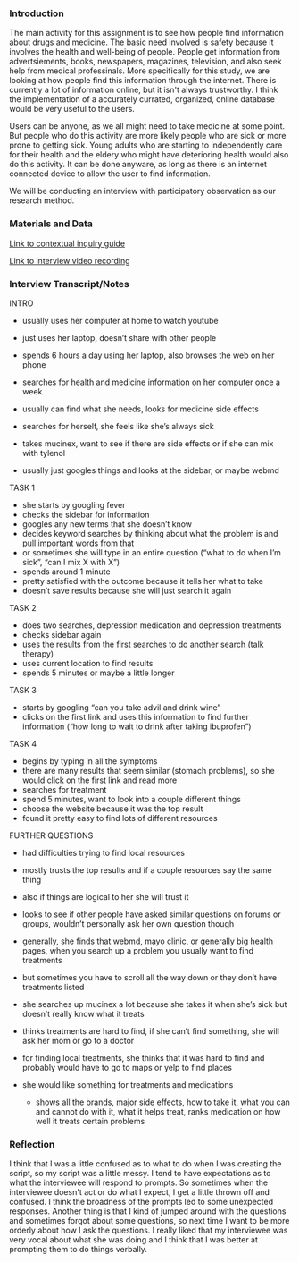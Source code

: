 
### Introduction

The main activity for this assignment is to see how people find information about drugs and medicine. The basic need involved is safety because it involves the health and well-being of people. People get information from advertsiements, books, newspapers, magazines, television, and also seek help from medical professinals. More specifically for this study, we are looking at how people find this information through the internet. There is currently a lot of information online, but it isn't always trustworthy. I think the implementation of a accurately currated, organized, online database would be very useful to the users.

Users can be anyone, as we all might need to take medicine at some point. But people who do this activity are more likely people who are sick or more prone to getting sick. Young adults who are starting to independently care for their health and the eldery who might have deterioring health would also do this activity. It can be done anyware, as long as there is an internet connected device to allow the user to find information.

We will be conducting an interview with participatory observation as our research method.

### Materials and Data

[Link to contextual inquiry guide](https://drive.google.com/file/d/16Ez0L_EUCtnXJGYERHPnu2Xy5Owe541z/view?usp=sharing)

[Link to interview video recording](https://drive.google.com/file/d/1LOlnbcVuX9KVu0NDll3QPk8NVd_jXsL_/view?usp=sharing)

### Interview Transcript/Notes

INTRO

- usually uses her computer at home to watch youtube
- just uses her laptop, doesn’t share with other people
- spends 6 hours a day using her laptop, also browses the web on her phone

- searches for health and medicine information on her computer once a week
- usually can find what she needs, looks for medicine side effects
- searches for herself, she feels like she’s always sick
- takes mucinex, want to see if there are side effects or if she can mix with tylenol
- usually just googles things and looks at the sidebar, or maybe webmd

TASK 1
- she starts by googling fever
- checks the sidebar for information
- googles any new terms that she doesn’t know
- decides keyword searches by thinking about what the problem is and pull important words from that
- or sometimes she will type in an entire question (“what to do when I’m sick”, “can I mix X with X”)
- spends around 1 minute
- pretty satisfied with the outcome because it tells her what to take
- doesn’t save results because she will just search it again

TASK 2
- does two searches, depression medication and depression treatments
- checks sidebar again
- uses the results from the first searches to do another search (talk therapy)
- uses current location to find results
- spends 5 minutes or maybe a little longer

TASK 3
- starts by googling “can you take advil and drink wine”
- clicks on the first link and uses this information to find further information (“how long to wait to drink after taking ibuprofen”)

TASK 4
- begins by typing in all the symptoms
- there are many results that seem similar (stomach problems), so she would click on the first link and read more
- searches for treatment
- spend 5 minutes, want to look into a couple different things
- choose the website because it was the top result
- found it pretty easy to find lots of different resources

FURTHER QUESTIONS
- had difficulties trying to find local resources
- mostly trusts the top results and if a couple resources say the same thing
- also if things are logical to her she will trust it
- looks to see if other people have asked similar questions on forums or groups, wouldn’t personally ask her own question though

- generally, she finds that webmd, mayo clinic, or generally big health pages, when you search up a problem you usually want to find treatments
- but sometimes you have to scroll all the way down or they don’t have treatments listed
- she searches up mucinex a lot because she takes it when she’s sick but doesn’t really know what it treats
- thinks treatments are hard to find, if she can’t find something, she will ask her mom or go to a doctor
- for finding local treatments, she thinks that it was hard to find and probably would have to go to maps or yelp to find places

- she would like something for treatments and medications
  - shows all the brands, major side effects, how to take it, what you can and cannot do with it, what it helps treat, ranks medication on how well it treats certain problems



### Reflection

I think that I was a little confused as to what to do when I was creating the script, so my script was a little messy. I tend to have expectations as to what the interviewee will respond to prompts. So sometimes when the interviewee doesn't act or do what I expect, I get a little thrown off and confused. I think the broadness of the prompts led to some unexpected responses. Another thing is that I kind of jumped around with the questions and sometimes forgot about some questions, so next time I want to be more orderly about how I ask the questions. I really liked that my interviewee was very vocal about what she was doing and I think that I was better at prompting them to do things verbally.
